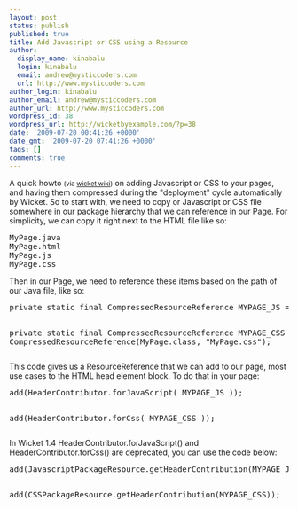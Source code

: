 ```yaml
---
layout: post
status: publish
published: true
title: Add Javascript or CSS using a Resource
author:
  display_name: kinabalu
  login: kinabalu
  email: andrew@mysticcoders.com
  url: http://www.mysticcoders.com
author_login: kinabalu
author_email: andrew@mysticcoders.com
author_url: http://www.mysticcoders.com
wordpress_id: 38
wordpress_url: http://wicketbyexample.com/?p=38
date: '2009-07-20 00:41:26 +0000'
date_gmt: '2009-07-20 07:41:26 +0000'
tags: []
comments: true
---
```

<p>A quick howto <small>(via <a href="http://cwiki.apache.org/WICKET/adding-javascript-or-css-using-a-resource.html" target="_blank">wicket wiki</a>)</small> on adding Javascript or CSS to your pages, and having them compressed during the "deployment" cycle automatically by Wicket. So to start with, we need to copy or Javascript or CSS file somewhere in our package hierarchy that we can reference in our Page. For simplicity, we can copy it right next to the HTML file like so:<a id="more"></a><a id="more-38"></a></p>
<pre>
MyPage.java
MyPage.html
MyPage.js
MyPage.css
</pre>
<p>Then in our Page, we need to reference these items based on the path of our Java file, like so:</p>
<pre lang="java" colla="+">
private static final CompressedResourceReference MYPAGE_JS = new CompressedResourceReference(MyPage.class, "MyPage.js");

private static final CompressedResourceReference MYPAGE_CSS = new CompressedResourceReference(MyPage.class, "MyPage.css");
</pre>
<p>This code gives us a ResourceReference that we can add to our page, most use cases to the HTML head element block. To do that in your page:</p>
<pre lang="java" colla="+">
add(HeaderContributor.forJavaScript( MYPAGE_JS ));

add(HeaderContributor.forCss( MYPAGE_CSS ));
</pre>
<p>In Wicket 1.4 HeaderContributor.forJavaScript() and HeaderContributor.forCss() are deprecated, you can use the code below:</p>
<pre lang="java" colla="+">
add(JavascriptPackageResource.getHeaderContribution(MYPAGE_JS));

add(CSSPackageResource.getHeaderContribution(MYPAGE_CSS));
</pre>

